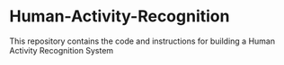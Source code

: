 # Human-Activity-Recognition
 This repository contains the code and instructions for building a Human Activity Recognition System
